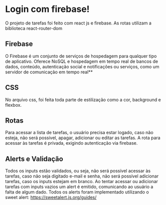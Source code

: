 # Login com firebase!

O projeto de tarefas foi feito com react js e firebase. As rotas utilizam a biblioteca react-router-dom


## Firebase

O  Firebase é um conjunto de serviços de hospedagem para qualquer tipo de aplicativo. Oferece NoSQL e hospedagem em tempo real de bancos de dados, conteúdo, autenticação social e notificações ou serviços, como um servidor de comunicação em tempo real**

## CSS

No arquivo css, foi feita toda parte de estilização como a cor, background e flexbox. 

## Rotas

Para acessar a lista de tarefas, o usuário precisa estar logado, caso não esteja, não será possível, apagar, adicionar ou editar as tarefas. A rota para acessar às tarefas é privada, exigindo autenticação via firebase.

## Alerts e Validação	

Todos os inputs estão validados, ou seja, não será possível acessar às tarefas, caso não seja digitado e-mail e senha, não será possível adicionar tarefas, caso os inputs estejam em branco. Ao tentar acessar ou adicionar tarefas com inputs vazios um alert é emitido, comunicando ao usuário a falta de algum dado. Todos os alerts foram implementado utilizando o sweet alert: https://sweetalert.js.org/guides/

